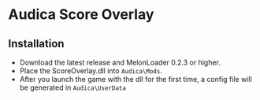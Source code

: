 # Audica Score Overlay



## Installation

* Download the latest release and MelonLoader 0.2.3 or higher.
* Place the ScoreOverlay.dll into `Audica\Mods`.
* After you launch the game with the dll for the first time, a config file will be generated in `Audica\UserData`


